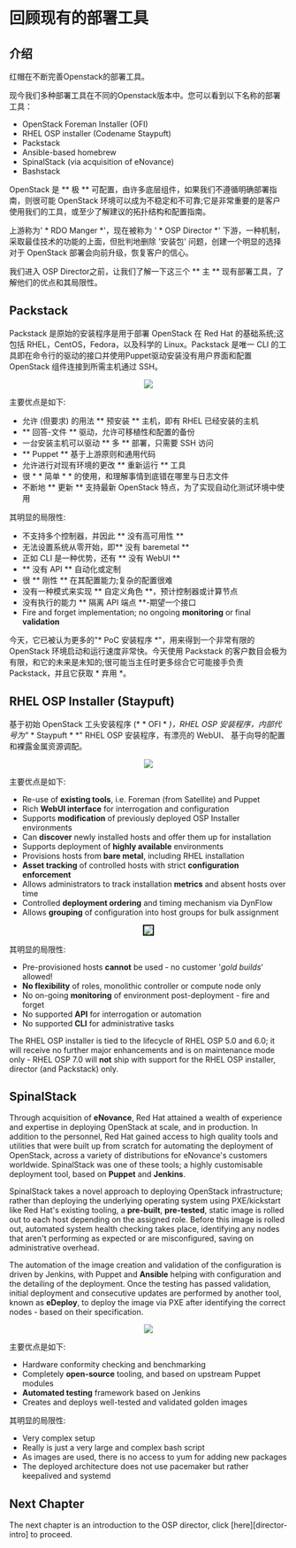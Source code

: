 # 回顾现有的部署工具

## 介绍

红帽在不断完善Openstack的部署工具。

现今我们多种部署工具在不同的Openstack版本中。您可以看到以下名称的部署工具：

* OpenStack Foreman Installer (OFI)
* RHEL OSP installer (Codename Staypuft)
* Packstack
* Ansible-based homebrew
* SpinalStack (via acquisition of eNovance)
* Bashstack

OpenStack 是 ** 极 ** 可配置，由许多底层组件，如果我们不遵循明确部署指南，则很可能 OpenStack 环境可以成为不稳定和不可靠;它是非常重要的是客户使用我们的工具，或至少了解建议的拓扑结构和配置指南。

上游称为' * RDO Manger *'，现在被称为 ' * OSP Director *' 下游，一种机制，采取最佳技术的功能的上面，但批判地删除 '安装包' 问题，创建一个明显的选择对于 OpenStack 部署会向前升级，恢复客户的信心。

我们进入 OSP Director之前，让我们了解一下这三个 ** 主 ** 现有部署工具，了解他们的优点和其局限性。

## Packstack

Packstack 是原始的安装程序是用于部署 OpenStack 在 Red Hat 的基础系统;这包括 RHEL，CentOS，Fedora，以及科学的 Linux。Packstack 是唯一 CLI 的工具即在命令行的驱动的接口并使用Puppet驱动安装没有用户界面和配置 OpenStack 组件连接到所需主机通过 SSH。

<center>
	<img src=./images/packstack.png>
</center>

主要优点是如下:
* 允许 (但要求) 的用法 ** 预安装 ** 主机，即有 RHEL 已经安装的主机
* ** 回答-文件 ** 驱动，允许可移植性和配置的备份
* 一台安装主机可以驱动 ** 多 ** 部署，只需要 SSH 访问
* ** Puppet ** 基于上游原则和通用代码
* 允许进行对现有环境的更改 ** 重新运行 ** 工具
* 很 * * 简单 * * 的使用，和理解事情到底错在哪里与日志文件
* 不断地 ** 更新 ** 支持最新 OpenStack 特点，为了实现自动化测试环境中使用

其明显的局限性:
* 不支持多个控制器，并因此 ** 没有高可用性 **
* 无法设置系统从零开始，即** 没有 baremetal **
* 正如 CLI 是一种优势，还有 ** 没有 WebUI **
* ** 没有 API ** 自动化或定制
* 很 ** 刚性 ** 在其配置能力;复杂的配置很难
* 没有一种模式来实现 ** 自定义角色 **，预计控制器或计算节点
* 没有执行的能力 ** 隔离 API 端点 **-期望一个接口
* Fire and forget implementation; no ongoing **monitoring** or final **validation**

今天，它已被认为更多的"* PoC 安装程序 *"，用来得到一个非常有限的 OpenStack 环境启动和运行速度非常快。今天使用 Packstack 的客户数目会极为有限，和它的未来是未知的;很可能当主任时更多综合它可能接手负责 Packstack，并且它获取 * 弃用 *。

## RHEL OSP Installer (Staypuft)

基于初始 OpenStack 工头安装程序 (* * OFI * *)，RHEL OSP 安装程序，内部代号为"* * Staypuft * *"
RHEL OSP 安装程序，有漂亮的 WebUI、 基于向导的配置和裸露金属资源调配。

<center>
	<img src=./images/staypuft.png>
</center>

主要优点是如下:

* Re-use of **existing tools**, i.e. Foreman (from Satellite) and Puppet
* Rich **WebUI interface** for interrogation and configuration
* Supports **modification** of previously deployed OSP Installer environments
* Can **discover** newly installed hosts and offer them up for installation
* Supports deployment of **highly available** environments
* Provisions hosts from **bare metal**, including RHEL installation
* **Asset tracking** of controlled hosts with strict **configuration enforcement**
* Allows administrators to track installation **metrics** and absent hosts over time
* Controlled **deployment ordering** and timing mechanism via DynFlow
* Allows **grouping** of configuration into host groups for bulk assignment

<center>
	<img src=./images/staypuft_config.png border=2>
</center>

其明显的局限性:

* Pre-provisioned hosts **cannot** be used - no customer '*gold builds*' allowed!
* **No flexibility** of roles, monolithic controller or compute node only
* No on-going **monitoring** of environment post-deployment - fire and forget
* No supported **API** for interrogation or automation
* No supported **CLI** for administrative tasks

The RHEL OSP installer is tied to the lifecycle of RHEL OSP 5.0 and 6.0; it will receive no further major enhancements and is on maintenance mode only - RHEL OSP 7.0 will **not** ship with support for the RHEL OSP installer, director (and Packstack) only.

## SpinalStack

Through acquisition of **eNovance**, Red Hat attained a wealth of experience and expertise in deploying OpenStack at scale, and in production. In addition to the personnel, Red Hat gained access to high quality tools and utilities that were built up from scratch for automating the deployment of OpenStack, across a variety of distributions for eNovance's customers worldwide. SpinalStack was one of these tools; a highly customisable deployment tool, based on **Puppet** and **Jenkins**.

SpinalStack takes a novel approach to deploying OpenStack infrastructure; rather than deploying the underlying operating system using PXE/kickstart like Red Hat's existing tooling, a **pre-built**, **pre-tested**, static image is rolled out to each host depending on the assigned role. Before this image is rolled out, automated system health checking takes place, identifying any nodes that aren't performing as expected or are misconfigured, saving on administrative overhead.

The automation of the image creation and validation of the configuration is driven by Jenkins, with Puppet and **Ansible** helping with configuration and the detailing of the deployment. Once the testing has passed validation, initial deployment and consecutive updates are performed by another tool, known as **eDeploy**, to deploy the image via PXE after identifying the correct nodes - based on their specification.

<center>
	<img src=./images/spinalstack.png>
</center>

主要优点是如下:

* Hardware conformity checking and benchmarking
* Completely **open-source** tooling, and based on upstream Puppet modules
* **Automated testing** framework based on Jenkins
* Creates and deploys well-tested and validated golden images

其明显的局限性:

* Very complex setup
* Really is just a very large and complex bash script
* As images are used, there is no access to yum for adding new packages
* The deployed architecture does not use pacemaker but rather keepalived and systemd

## Next Chapter

The next chapter is an introduction to the OSP director, click [here][director-intro] to proceed.
